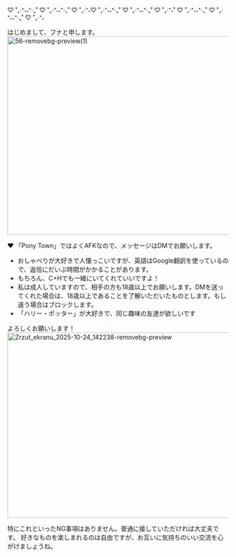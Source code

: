 ♡ ˚₊‧⁺˖˖⁺‧₊˚ ♡ ˚₊‧⁺˖˖⁺‧₊˚ ♡ ˚₊‧⁺˖♡ ˚₊‧⁺˖˖⁺‧₊˚ ♡ ˚₊‧⁺˖˖⁺‧₊˚ ♡ ˚₊‧⁺˖˚ ♡ ˚₊‧⁺˖˖⁺‧₊˚ ♡ ˚₊‧⁺˖˖⁺‧₊˚ ♡ ˚₊‧⁺˖


はじめまして、フナと申します。<img width="553" height="451" alt="56-removebg-preview(1)" src="https://github.com/user-attachments/assets/85540d46-8381-4155-a8ea-1ccaa0d8a1b8" /> 



:heart:    「Pony Town」ではよくAFKなので、メッセージはDMでお願いします。
-   おしゃべりが大好きで人懐っこいですが、英語はGoogle翻訳を使っているので、返信にだいぶ時間がかかることがあります。
-   もちろん、C+Hでも一緒にいてくれていいですよ！
-   私は成人していますので、相手の方も18歳以上でお願いします。DMを送ってくれた場合は、18歳以上であることを了解いただいたものとします。もし違う場合はブロックします。
-   「ハリー・ポッター」が大好きで、同じ趣味の友達が欲しいです 

よろしくお願いします！
<img width="593" height="421" alt="Zrzut_ekranu_2025-10-24_142238-removebg-preview" src="https://github.com/user-attachments/assets/0863e85e-e476-4ed1-affe-f2e713c1445e" />

特にこれといったNG事項はありません。普通に接していただければ大丈夫です。
好きなものを楽しまれるのは自由ですが、お互いに気持ちのいい交流を心がけましょうね。





